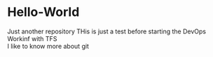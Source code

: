 # Hello-World
Just another repository
THis is just a test before starting the DevOps 
Workinf with TFS\
I like to know more about git
